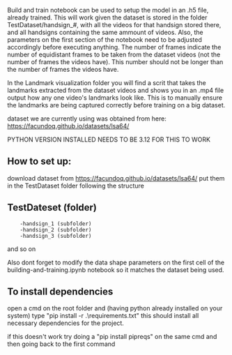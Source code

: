 Build and train notebook can be used to setup the model in an .h5 file, already trained.
This will work given the dataset is stored in the folder TestDataset/handsign_#, with all the videos for that handsign stored there, and all handsigns containing the same ammount of videos.
Also, the parameters on the first section of the notebook need to be adjusted accordingly before executing anything. The number of frames indicate the number of equidistant frames to be taken from the dataset videos (not the number of frames the videos have). This number should not be longer than the number of frames the videos have.

In the Landmark visualization folder you will find a scrit that takes the landmarks extracted from the dataset videos and shows you in an .mp4 file output how any one video's landmarks look like. 
This is to manually ensure the landmarks are being captured correctly before training on a big dataset.


dataset we are currently using was obtained from here: https://facundoq.github.io/datasets/lsa64/

PYTHON VERSION INSTALLED NEEDS TO BE 3.12 FOR THIS TO WORK


How to set up:
-
download dataset from https://facundoq.github.io/datasets/lsa64/ 
put them in the TestDataset folder following the structure
    
TestDateset (folder)
-
        -handsign_1 (subfolder)
        -handsign_2 (subfolder)
        -handsign_3 (subfolder)
and so on

Also dont forget to modify the data shape parameters on the first cell of the building-and-training.ipynb notebook so it matches the dataset being used.

To install dependencies
-
open a cmd on the root folder and (having python already installed on your system) type "pip install -r .\requirements.txt"
this should install all necessary dependencies for the project.

if this doesn't work try doing a "pip install pipreqs" on the same cmd and then going back to the first command
